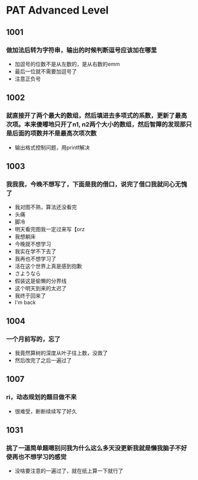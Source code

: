 # PAT Advanced Level

## 1001
### 做加法后转为字符串，输出的时候判断逗号应该加在哪里
- 加逗号的位数不是从左数的，是从右数的emm
- 最后一位就不需要加逗号了
- 注意正负号

## 1002
### 就直接开了两个最大的数组，然后填进去多项式的系数，更新了最高次项。本来傻嘟地只开了n1, n2两个大小的数组，然后智障的发现那只是后面的项数并不是最高次项次数
- 输出格式控制问题，用printf解决

## 1003
### 我我我，今晚不想写了，下面是我的借口，说完了借口我就问心无愧了
- 我对图不熟，算法还没看完
- 头痛
- 脚冷
- 明天看完图我一定过来写【orz
- 我想躺床
- 今晚就不想学习
- 我实在学不下去了
- 我再也不想学习了
- 活在这个世界上真是感到抱歉
- さようなら
- 假装这是偷懒的分界线
- 这个明天到来的太迟了
- 我终于回来了
- I'm back

## 1004
### 一个月前写的，忘了
- 我竟然算树的深度从叶子往上数，没救了
- 然后改完了之后一遍过了

## 1007
### ri，动态规划的题目做不来
- 很难受，断断续续写了好久

## 1031
### 挑了一道简单题嗯别问我为什么这么多天没更新我就是懒我脑子不好使再也不想学习的感觉
- 没啥要注意的一遍过了，就在纸上算一下就行了
